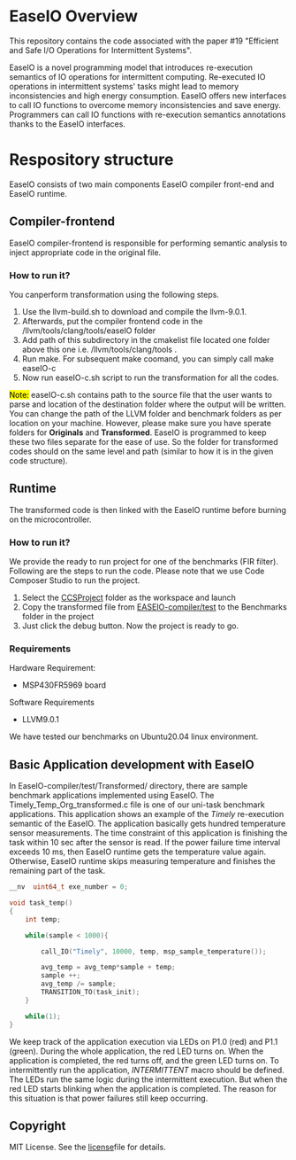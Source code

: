 
# EaseIO Overview
This repository contains the code associated with the paper #19 "Efficient and Safe I/O Operations for Intermittent Systems".

EaseIO is a novel programming model that introduces re-execution semantics of IO operations for intermittent computing. Re-executed IO operations in intermittent systems' tasks might lead to memory inconsistencies and high energy consumption. EaseIO offers new interfaces to call IO functions to overcome memory inconsistencies and save energy. Programmers can call IO functions with re-execution semantics annotations thanks to the EaseIO interfaces. 
# Respository structure
<p>EaseIO consists of two main components EaseIO compiler front-end and EaseIO runtime.</p>
 
## Compiler-frontend
EaseIO compiler-frontend is responsible for performing semantic analysis to inject appropriate code in the original file. 

### How to run it?
You canperform transformation using the following steps.
<ol>
  <li>Use the llvm-build.sh to download and compile the llvm-9.0.1.</li>
  <li>Afterwards, put the compiler frontend code in the /llvm/tools/clang/tools/easeIO folder</li>
  <li>Add path of this subdirectory in the cmakelist file located one folder above this one i.e. /llvm/tools/clang/tools .</li>
  <li>Run make. For subsequent make coomand, you can simply call make easeIO-c</li>
  <li>Now run easeIO-c.sh script to run the transformation for all the codes.</li>
</ol>

<mark>Note:</mark> easeIO-c.sh contains path to the source file that the user wants to parse and location of the destination folder where the output will be written. 
You can change the path of the LLVM folder and benchmark folders as per location on your machine. However, please make sure you have sperate folders for <b>Originals</b> and <b>Transformed</b>. EaseIO is programmed to keep these two files separate for the ease of use. So the folder for transformed codes should on the same level and path (similar to how it is in the given code structure).

## Runtime
The transformed code is then linked with the EaseIO runtime before burning on the microcontroller.

### How to run it?
We provide the ready to run project for one of the benchmarks (FIR filter). Following are the steps to run the code. Please note that we use Code Composer Studio to run the project. 


  1. Select the [CCSProject](./CCSProject) folder as the workspace and launch
  2. Copy the transformed file from [EASEIO-compiler/test](https://github.com/tinysystems/easeIO/tree/main/EaseIO-compiler/test) to the Benchmarks folder in the project
  3. Just click the debug button. Now the project is ready to go.

### Requirements

Hardware Requirement:
- MSP430FR5969 board

Software Requirements
- LLVM9.0.1

We have tested our benchmarks on Ubuntu20.04 linux environment. 
<!---
## Getting Started

For ease-of-use, we have transformed the code for Single timely operation. 
-->
## Basic Application development with EaseIO
In EaseIO-compiler/test/Transformed/ directory, there are sample benchmark applications implemented using EaseIO. The Timely_Temp_Org_transformed.c file is one of our uni-task benchmark applications. This application shows an example of the <em> Timely</em> re-execution semantic of the EaseIO. The application basically gets hundred temperature sensor measurements. The time constraint of this application is finishing the task within 10 sec after the sensor is read. If the power failure time interval exceeds 10 ms, then EaseIO runtime gets the temperature value again. Otherwise, EaseIO runtime skips measuring temperature and finishes the remaining part of the task. 
```c
__nv  uint64_t exe_number = 0;

void task_temp()
{
    int temp;

    while(sample < 1000){

        call_IO("Timely", 10000, temp, msp_sample_temperature());

        avg_temp = avg_temp*sample + temp;
        sample ++;
        avg_temp /= sample;
        TRANSITION_TO(task_init);
    }

    while(1);
}

```
We keep track of the application execution via LEDs on P1.0 (red) and P1.1 (green). During the whole application, the red LED turns on. When the application is completed, the red turns off, and the green LED turns on. 
To intermittently run the application,  <em> INTERMITTENT </em> macro should be defined. The LEDs run the same logic during the intermittent execution. But when the red LED starts blinking when the application is completed. The reason for this situation is that power failures still keep occurring.
## Copyright
MIT License. See the [license](https://github.com/tinysystems/easeIO/blob/main/LICENSE.txt)file for details.
 
<!---

### Acknowledgements {#custom-id}
Software dependencies
LLVM 9.0.1

Hardware Dependencies
MSP430FR5969 boards

### Setup

run the llvm-build.sh 

Software dependencies
LLVM 9.0.1

Hardware Dependencies
MSP430FR5969 boards
-->


